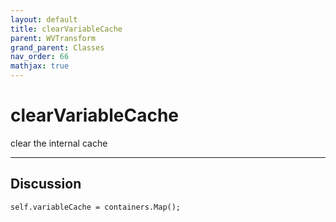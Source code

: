 ```yaml
---
layout: default
title: clearVariableCache
parent: WVTransform
grand_parent: Classes
nav_order: 66
mathjax: true
---
```


#  clearVariableCache

clear the internal cache


---

## Discussion

    self.variableCache = containers.Map();
